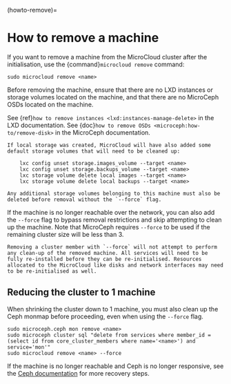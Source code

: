 (howto-remove)=
# How to remove a machine

If you want to remove a machine from the MicroCloud cluster after the initialisation, use the {command}`microcloud remove` command:

    sudo microcloud remove <name>

Before removing the machine, ensure that there are no LXD instances or storage volumes located on the machine, and that there are no MicroCeph OSDs located on the machine.

See {ref}`how to remove instances <lxd:instances-manage-delete>` in the LXD documentation.
See {doc}`how to remove OSDs <microceph:how-to/remove-disk>` in the MicroCeph documentation.

```{note}
If local storage was created, MicroCloud will have also added some default storage volumes that will need to be cleaned up:

    lxc config unset storage.images_volume --target <name>
    lxc config unset storage.backups_volume --target <name>
    lxc storage volume delete local images --target <name>
    lxc storage volume delete local backups --target <name>

Any additional storage volumes belonging to this machine must also be deleted before removal without the `--force` flag.
```

If the machine is no longer reachable over the network, you can also add the `--force` flag to bypass removal restrictions and skip attempting to clean up the machine. Note that MicroCeph requires `--force` to be used if the remaining cluster size will be less than 3.

```{caution}
Removing a cluster member with `--force` will not attempt to perform any clean-up of the removed machine. All services will need to be fully re-installed before they can be re-initialised. Resources allocated to the MicroCloud like disks and network interfaces may need to be re-initialised as well.
```

## Reducing the cluster to 1 machine

When shrinking the cluster down to 1 machine, you must also clean up the Ceph monmap before proceeding, even when using the `--force` flag.

    sudo microceph.ceph mon remove <name>
    sudo microceph cluster sql "delete from services where member_id = (select id from core_cluster_members where name='<name>') and service='mon'"
    sudo microcloud remove <name> --force

If the machine is no longer reachable and Ceph is no longer responsive, see the [Ceph documentation](https://docs.ceph.com/en/squid/rados/operations/add-or-rm-mons/#removing-monitors-from-an-unhealthy-cluster) for more recovery steps.
